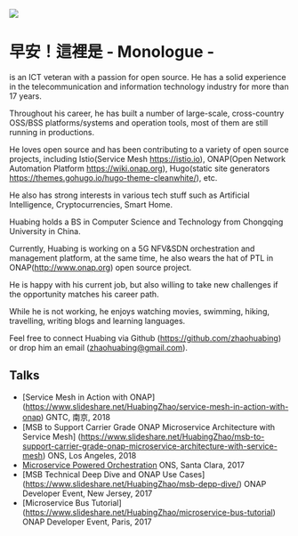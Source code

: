 ![](/img/charley5.jpg)  
# 早安！這裡是 **- Monologue -** 
is an ICT veteran with a passion for open source. He has a solid experience in the telecommunication and information technology industry for more than 17 years.

Throughout his career, he has built a number of large-scale, cross-country OSS/BSS platforms/systems and operation tools, most of them are still running in productions.

He loves open source and has been contributing to a variety of open source projects, including Istio(Service Mesh https://istio.io), ONAP(Open Network Automation Platform https://wiki.onap.org), Hugo(static site generators https://themes.gohugo.io/hugo-theme-cleanwhite/), etc.

He also has strong interests in various tech stuff such as Artificial Intelligence, Cryptocurrencies, Smart Home.

Huabing holds a BS in Computer Science and Technology from Chongqing University in China.

Currently, Huabing is working on a 5G NFV&SDN orchestration and management platform, at the same time, he also wears the hat of PTL in ONAP(http://www.onap.org) open source project.

He is happy with his current job, but also willing to take new challenges if the opportunity matches his career path.

While he is not working, he enjoys watching movies, swimming, hiking, travelling, writing blogs and learning languages.

Feel free to connect Huabing via Github (https://github.com/zhaohuabing) or drop him an email (zhaohuabing@gmail.com).

## Talks

* [Service Mesh in Action with ONAP] (https://www.slideshare.net/HuabingZhao/service-mesh-in-action-with-onap) GNTC, 南京, 2018
* [MSB to Support Carrier Grade ONAP Microservice Architecture with Service Mesh] (https://www.slideshare.net/HuabingZhao/msb-to-support-carrier-grade-onap-microservice-architecture-with-service-mesh) ONS, Los Angeles, 2018
* [Microservice Powered Orchestration](https://www.slideshare.net/HuabingZhao/microservice-powered-orchestration-126100339) ONS, Santa Clara, 2017
* [MSB Technical Deep Dive and ONAP Use Cases] (https://www.slideshare.net/HuabingZhao/msb-depp-dive/) ONAP Developer Event, New Jersey, 2017
* [Microservice Bus Tutorial] (https://www.slideshare.net/HuabingZhao/microservice-bus-tutorial) ONAP Developer Event, Paris, 2017
